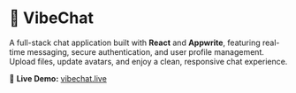 # 💬 VibeChat

A full-stack chat application built with **React** and **Appwrite**, featuring real-time messaging, secure authentication, and user profile management.  
Upload files, update avatars, and enjoy a clean, responsive chat experience.

🚀 **Live Demo:** [vibechat.live](https://appwritevibechat.netlify.app/)